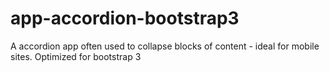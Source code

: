# app-accordion-bootstrap3
A accordion app often used to collapse blocks of content - ideal for mobile sites. Optimized for bootstrap 3

